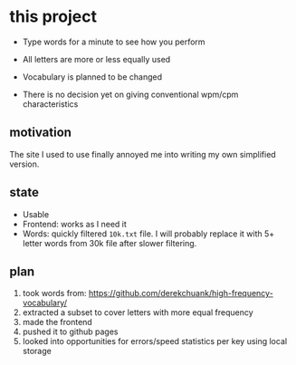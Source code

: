 # this project

- Type words for a minute to see how you perform
- All letters are more or less equally used


- Vocabulary is planned to be changed
- There is no decision yet on giving conventional wpm/cpm characteristics

## motivation

The site I used to use finally annoyed me into writing my own simplified version.

## state

- Usable
- Frontend: works as I need it
- Words: quickly filtered `10k.txt` file. I will probably replace it with 5+ letter words from 30k file after slower filtering.

## plan

1. took words from: https://github.com/derekchuank/high-frequency-vocabulary/
2. extracted a subset to cover letters with more equal frequency
3. made the frontend
4. pushed it to github pages
5. looked into opportunities for errors/speed statistics per key using local storage
